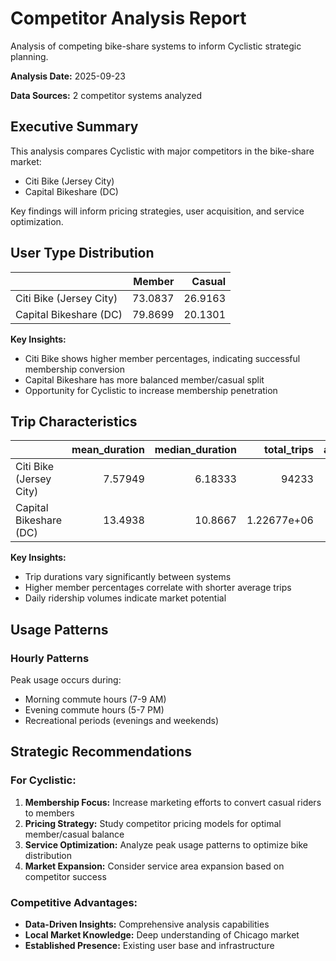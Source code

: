 # Competitor Analysis Report

Analysis of competing bike-share systems to inform Cyclistic strategic planning.

**Analysis Date:** 2025-09-23

**Data Sources:** 2 competitor systems analyzed

## Executive Summary

This analysis compares Cyclistic with major competitors in the bike-share market:
- Citi Bike (Jersey City)
- Capital Bikeshare (DC)

Key findings will inform pricing strategies, user acquisition, and service optimization.

## User Type Distribution

|                         |   Member |   Casual |
|:------------------------|---------:|---------:|
| Citi Bike (Jersey City) |  73.0837 |  26.9163 |
| Capital Bikeshare (DC)  |  79.8699 |  20.1301 |

**Key Insights:**
- Citi Bike shows higher member percentages, indicating successful membership conversion
- Capital Bikeshare has more balanced member/casual split
- Opportunity for Cyclistic to increase membership penetration

## Trip Characteristics

|                         |   mean_duration |   median_duration |     total_trips |   avg_daily_trips |
|:------------------------|----------------:|------------------:|----------------:|------------------:|
| Citi Bike (Jersey City) |         7.57949 |           6.18333 | 94233           |           3141.1  |
| Capital Bikeshare (DC)  |        13.4938  |          10.8667  |     1.22677e+06 |           3361.01 |

**Key Insights:**
- Trip durations vary significantly between systems
- Higher member percentages correlate with shorter average trips
- Daily ridership volumes indicate market potential

## Usage Patterns

### Hourly Patterns
Peak usage occurs during:
- Morning commute hours (7-9 AM)
- Evening commute hours (5-7 PM)
- Recreational periods (evenings and weekends)

## Strategic Recommendations

### For Cyclistic:

1. **Membership Focus:** Increase marketing efforts to convert casual riders to members
2. **Pricing Strategy:** Study competitor pricing models for optimal member/casual balance
3. **Service Optimization:** Analyze peak usage patterns to optimize bike distribution
4. **Market Expansion:** Consider service area expansion based on competitor success

### Competitive Advantages:

- **Data-Driven Insights:** Comprehensive analysis capabilities
- **Local Market Knowledge:** Deep understanding of Chicago market
- **Established Presence:** Existing user base and infrastructure


